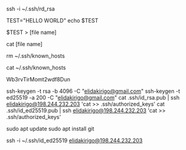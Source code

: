 ssh -i ~/.ssh/rd_rsa

TEST="HELLO WORLD"
echo $TEST

$TEST > [file name]

cat [file name]

rm ~/.ssh/known_hosts

cat ~/.ssh/known_hosts

Wb3rvTirMomt2wdf8Dun

ssh-keygen -t rsa -b 4096 -C "elidakirigo@gmail.com"
ssh-keygen -t ed25519 -a 200 -C "elidakirigo@gmail.com"
cat .ssh/id_rsa.pub | ssh elidakirigo@198.244.232.203 'cat >> .ssh/authorized_keys'
cat .ssh/id_ed25519.pub | ssh elidakirigo@198.244.232.203 'cat >> .ssh/authorized_keys'

sudo apt update
sudo apt install git

ssh -i ~/.ssh/id_ed25519 elidakirigo@198.244.232.203
